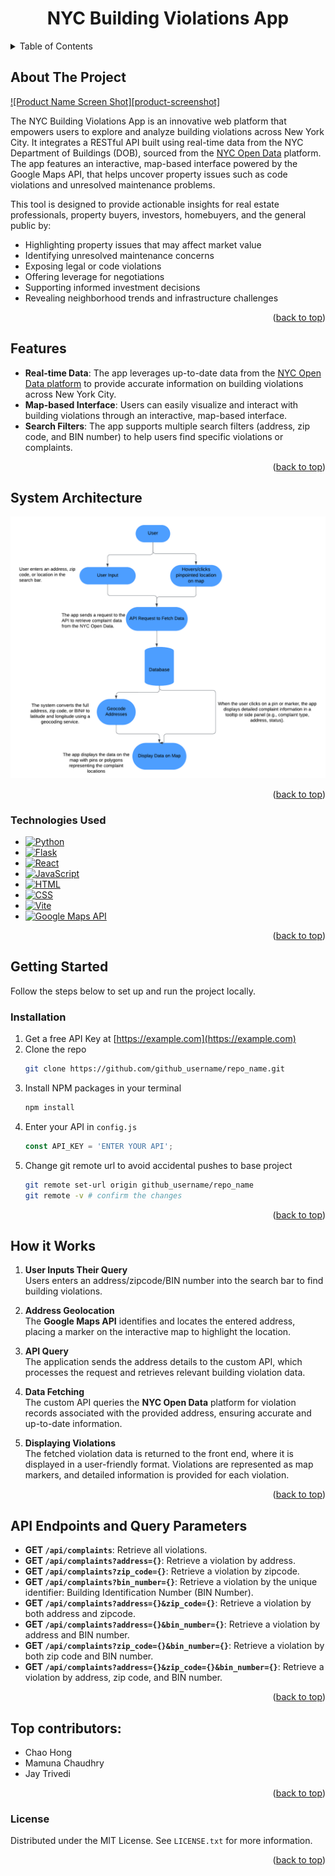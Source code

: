 <!-- Improved compatibility of back to top link: See: https://github.com/othneildrew/Best-README-Template/pull/73 -->
<a id="readme-top"></a>
<!--
*** Thanks for checking out the Best-README-Template. If you have a suggestion
*** that would make this better, please fork the repo and create a pull request
*** or simply open an issue with the tag "enhancement".
*** Don't forget to give the project a star!
*** Thanks again! Now go create something AMAZING! :D
-->



<!-- PROJECT SHIELDS -->
<!--
*** I'm using markdown "reference style" links for readability.
*** Reference links are enclosed in brackets [ ] instead of parentheses ( ).
*** See the bottom of this document for the declaration of the reference variables
*** for contributors-url, forks-url, etc. This is an optional, concise syntax you may use.
*** https://www.markdownguide.org/basic-syntax/#reference-style-links
-->
<!--
[![Contributors][contributors-shield]][contributors-url]
[![Forks][forks-shield]][forks-url]
[![Stargazers][stars-shield]][stars-url]
[![Issues][issues-shield]][issues-url]
[![MIT License][license-shield]][license-url]
[![LinkedIn][linkedin-shield]][linkedin-url]
-->

<!-- 
 PROJECT LOGO
<br />
<div align="center">
  <a href="https://github.com/github_username/repo_name">
    <img src="images/logo.png" alt="Logo" width="80" height="80">
  </a>

<h3 align="center">NYC Building Violations App</h3>

  <p align="center">
-->
<h1 align="center">NYC Building Violations App</h3>


  <!--  
    <br />
    <a href="https://github.com/github_username/repo_name"><strong>Explore the docs »</strong></a>
    <br />
    <br />
    <a href="https://github.com/github_username/repo_name">View Demo</a>
    ·
    <a href="https://github.com/github_username/repo_name/issues/new?labels=bug&template=bug-report---.md">Report Bug</a>
    ·
    <a href="https://github.com/github_username/repo_name/issues/new?labels=enhancement&template=feature-request---.md">Request Feature</a>
  </p>
</div>
-->
<!--
<div align="center">
<a href="">Open the App</a>
</div>
-->

<!-- TABLE OF CONTENTS -->
<details>
  <summary>Table of Contents</summary>
  <ol>
    <li>
      <a href="#about-the-project">About The Project</a>
      <ul>
        <li><a href="#features">Features</a></li>
      </ul>
      <ul>
        <li><a href="#system-architecture">System Architecture</a></li>
      </ul>
      <ul>
        <li><a href="#technologies-used">Technologies Used</a></li>
      </ul>
    </li>
    <li>
      <a href="#getting-started">Getting Started</a>
      <ul>
        <li><a href="#installation">Installation</a></li>
      </ul>
    </li>
    <li><a href="#how-it-works">How it Works</a></li>
    <li><a href="#api-endpoints-and-query-parameters">API Endpoints and Query Parameters</a></li>
    <li><a href="#top-contributors">Top Contributors</a></li>
    <li><a href="#license">License</a></li>
  </ol>
</details>



<!-- ABOUT THE PROJECT -->
## About The Project

[![Product Name Screen Shot][product-screenshot]](https://example.com)

The NYC Building Violations App is an innovative web platform that empowers users to explore and analyze building violations across New York City. It integrates a RESTful API built using real-time data from the NYC Department of Buildings (DOB), sourced from the [NYC Open Data](https://opendata.cityofnewyork.us/) platform. The app features an interactive, map-based interface powered by the Google Maps API, that helps uncover property issues such as code violations and unresolved maintenance problems.  

This tool is designed to provide actionable insights for real estate professionals, property buyers, investors, homebuyers, and the general public by:  

- Highlighting property issues that may affect market value  
- Identifying unresolved maintenance concerns  
- Exposing legal or code violations  
- Offering leverage for negotiations  
- Supporting informed investment decisions  
- Revealing neighborhood trends and infrastructure challenges 

<p align="right">(<a href="#readme-top">back to top</a>)</p>

## Features

- **Real-time Data**: The app leverages up-to-date data from the [NYC Open Data platform](https://opendata.cityofnewyork.us/) to provide accurate information on building violations across New York City.
- **Map-based Interface**: Users can easily visualize and interact with building violations through an interactive, map-based interface.
- **Search Filters**: The app supports multiple search filters (address, zip code, and BIN number) to help users find specific violations or complaints.

<p align="right">(<a href="#readme-top">back to top</a>)</p>

## System Architecture
![Flowchart](https://github.com/MChaudhry9/Real-Estate-App/blob/main/src/assets/Flowchart.png)

<p align="right">(<a href="#readme-top">back to top</a>)</p>

### Technologies Used

* [![Python](https://img.shields.io/badge/python-3776AB?style=for-the-badge&logo=python&logoColor=white)](https://www.python.org/)
* [![Flask](https://img.shields.io/badge/Flask-000000?style=for-the-badge&logo=flask&logoColor=white)](https://flask.palletsprojects.com/)
* [![React](https://img.shields.io/badge/react-20232A?style=for-the-badge&logo=react&logoColor=61DAFB)](https://reactjs.org/)
* [![JavaScript](https://img.shields.io/badge/javascript-F7DF1E?style=for-the-badge&logo=javascript&logoColor=black)](https://www.javascript.com/)
* [![HTML](https://img.shields.io/badge/HTML-E34F26?style=for-the-badge&logo=html5&logoColor=white)](https://developer.mozilla.org/en-US/docs/Web/HTML)
* [![CSS](https://img.shields.io/badge/css-1572B6?style=for-the-badge&logo=css3&logoColor=white)](https://developer.mozilla.org/en-US/docs/Web/CSS)
* [![Vite](https://img.shields.io/badge/Vite-646CFF?style=for-the-badge&logo=vite&logoColor=white)](https://vitejs.dev/)
* [![Google Maps API](https://img.shields.io/badge/Google_Maps_API-4285F4?style=for-the-badge&logo=google-maps&logoColor=white)](https://developers.google.com/maps)






<p align="right">(<a href="#readme-top">back to top</a>)</p>



<!-- GETTING STARTED -->
## Getting Started

Follow the steps below to set up and run the project locally.

### Installation

1. Get a free API Key at [https://example.com](https://example.com)
2. Clone the repo
   ```sh
   git clone https://github.com/github_username/repo_name.git
   ```
3. Install NPM packages in your terminal
   ```sh
   npm install
   ```
4. Enter your API in `config.js`
   ```js
   const API_KEY = 'ENTER YOUR API';
   ```
5. Change git remote url to avoid accidental pushes to base project
   ```sh
   git remote set-url origin github_username/repo_name
   git remote -v # confirm the changes
   ```

<p align="right">(<a href="#readme-top">back to top</a>)</p>



<!-- USAGE EXAMPLES -->
## How it Works


1. **User Inputs Their Query**  
   Users enters an address/zipcode/BIN number into the search bar to find building violations.

2. **Address Geolocation**  
   The **Google Maps API** identifies and locates the entered address, placing a marker on the interactive map to highlight the location.

3. **API Query**  
   The application sends the address details to the custom API, which processes the request and retrieves relevant building violation data.

4. **Data Fetching**  
   The custom API queries the **NYC Open Data** platform for violation records associated with the provided address, ensuring accurate and up-to-date information.

5. **Displaying Violations**  
   The fetched violation data is returned to the front end, where it is displayed in a user-friendly format. Violations are represented as map markers, and detailed information is provided for each violation.

<p align="right">(<a href="#readme-top">back to top</a>)</p>



## API Endpoints and Query Parameters

- **GET `/api/complaints`**: Retrieve all violations.
- **GET `/api/complaints?address={}`**: Retrieve a violation by address.
- **GET `/api/complaints?zip_code={}`**: Retrieve a violation by zipcode.
- **GET `/api/complaints?bin_number={}`**: Retrieve a violation by the unique identifier: Building Identification Number (BIN Number).
- **GET `/api/complaints?address={}&zip_code={}`**: Retrieve a violation by both address and zipcode.
- **GET `/api/complaints?address={}&bin_number={}`**: Retrieve a violation by address and BIN number.
- **GET `/api/complaints?zip_code={}&bin_number={}`**: Retrieve a violation by both zip code and BIN number.
- **GET `/api/complaints?address={}&zip_code={}&bin_number={}`**: Retrieve a violation by address, zip code, and BIN number.



<p align="right">(<a href="#readme-top">back to top</a>)</p>

## Top contributors:

- Chao Hong
- Mamuna Chaudhry
- Jay Trivedi

<p align="right">(<a href="#readme-top">back to top</a>)</p>


<!-- LICENSE -->
### License

Distributed under the MIT License. See `LICENSE.txt` for more information.

<p align="right">(<a href="#readme-top">back to top</a>)</p>
